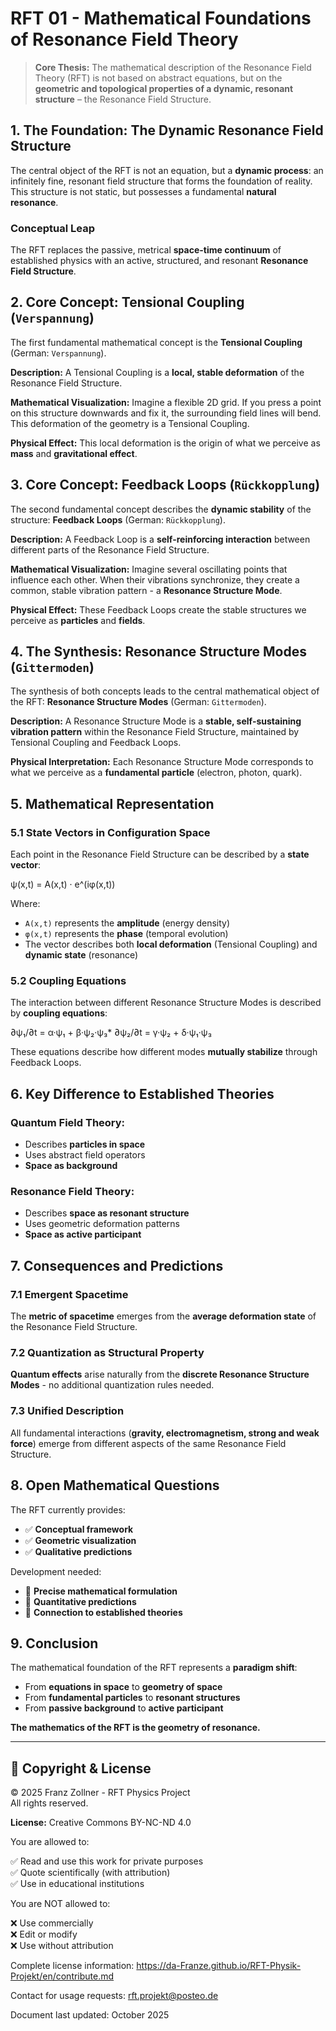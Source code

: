 # RFT 01 - Mathematical Foundations of Resonance Field Theory

> **Core Thesis:** The mathematical description of the Resonance Field Theory (RFT) is not based on abstract equations, but on the **geometric and topological properties of a dynamic, resonant structure** – the Resonance Field Structure.

## 1. The Foundation: The Dynamic Resonance Field Structure

The central object of the RFT is not an equation, but a **dynamic process**: an infinitely fine, resonant field structure that forms the foundation of reality. This structure is not static, but possesses a fundamental **natural resonance**.

### Conceptual Leap

The RFT replaces the passive, metrical **space-time continuum** of established physics with an active, structured, and resonant **Resonance Field Structure**.

## 2. Core Concept: Tensional Coupling (`Verspannung`)

The first fundamental mathematical concept is the **Tensional Coupling** (German: `Verspannung`).

**Description:** A Tensional Coupling is a **local, stable deformation** of the Resonance Field Structure.

**Mathematical Visualization:** Imagine a flexible 2D grid. If you press a point on this structure downwards and fix it, the surrounding field lines will bend. This deformation of the geometry is a Tensional Coupling.

**Physical Effect:** This local deformation is the origin of what we perceive as **mass** and **gravitational effect**.

## 3. Core Concept: Feedback Loops (`Rückkopplung`)

The second fundamental concept describes the **dynamic stability** of the structure: **Feedback Loops** (German: `Rückkopplung`).

**Description:** A Feedback Loop is a **self-reinforcing interaction** between different parts of the Resonance Field Structure.

**Mathematical Visualization:** Imagine several oscillating points that influence each other. When their vibrations synchronize, they create a common, stable vibration pattern - a **Resonance Structure Mode**.

**Physical Effect:** These Feedback Loops create the stable structures we perceive as **particles** and **fields**.

## 4. The Synthesis: Resonance Structure Modes (`Gittermoden`)

The synthesis of both concepts leads to the central mathematical object of the RFT: **Resonance Structure Modes** (German: `Gittermoden`).

**Description:** A Resonance Structure Mode is a **stable, self-sustaining vibration pattern** within the Resonance Field Structure, maintained by Tensional Coupling and Feedback Loops.

**Physical Interpretation:** Each Resonance Structure Mode corresponds to what we perceive as a **fundamental particle** (electron, photon, quark).

## 5. Mathematical Representation

### 5.1 State Vectors in Configuration Space

Each point in the Resonance Field Structure can be described by a **state vector**:

ψ(x,t) = A(x,t) · e^(iφ(x,t))

Where:
- `A(x,t)` represents the **amplitude** (energy density)
- `φ(x,t)` represents the **phase** (temporal evolution)
- The vector describes both **local deformation** (Tensional Coupling) and **dynamic state** (resonance)

### 5.2 Coupling Equations

The interaction between different Resonance Structure Modes is described by **coupling equations**:

∂ψ₁/∂t = α·ψ₁ + β·ψ₂·ψ₃*
∂ψ₂/∂t = γ·ψ₂ + δ·ψ₁·ψ₃

These equations describe how different modes **mutually stabilize** through Feedback Loops.

## 6. Key Difference to Established Theories

### Quantum Field Theory:
- Describes **particles in space**
- Uses abstract field operators
- **Space as background**

### Resonance Field Theory:
- Describes **space as resonant structure**  
- Uses geometric deformation patterns
- **Space as active participant**

## 7. Consequences and Predictions

### 7.1 Emergent Spacetime
The **metric of spacetime** emerges from the **average deformation state** of the Resonance Field Structure.

### 7.2 Quantization as Structural Property
**Quantum effects** arise naturally from the **discrete Resonance Structure Modes** - no additional quantization rules needed.

### 7.3 Unified Description
All fundamental interactions (**gravity, electromagnetism, strong and weak force**) emerge from different aspects of the same Resonance Field Structure.

## 8. Open Mathematical Questions

The RFT currently provides:
- ✅ **Conceptual framework**
- ✅ **Geometric visualization**  
- ✅ **Qualitative predictions**

Development needed:
- 🔄 **Precise mathematical formulation**
- 🔄 **Quantitative predictions**
- 🔄 **Connection to established theories**

## 9. Conclusion

The mathematical foundation of the RFT represents a **paradigm shift**:
- From **equations in space** to **geometry of space**
- From **fundamental particles** to **resonant structures**
- From **passive background** to **active participant**

**The mathematics of the RFT is the geometry of resonance.**

---

## 📜 Copyright & License

© 2025 Franz Zollner - RFT Physics Project  
All rights reserved.

**License:** Creative Commons BY-NC-ND 4.0

You are allowed to:

✅ Read and use this work for private purposes  
✅ Quote scientifically (with attribution)  
✅ Use in educational institutions

You are NOT allowed to:

❌ Use commercially  
❌ Edit or modify  
❌ Use without attribution

Complete license information: https://da-Franze.github.io/RFT-Physik-Projekt/en/contribute.md

Contact for usage requests: rft.projekt@posteo.de

Document last updated: October 2025 
